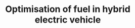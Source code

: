 ---
link: /designopt/projects/2016/desopt_2016_09.pdf
title: Optimisation of fuel in hybrid electric vehicle
authors: M. Alzorgan, D. Madisetty
year: 2016
categories: 598studentproject
---